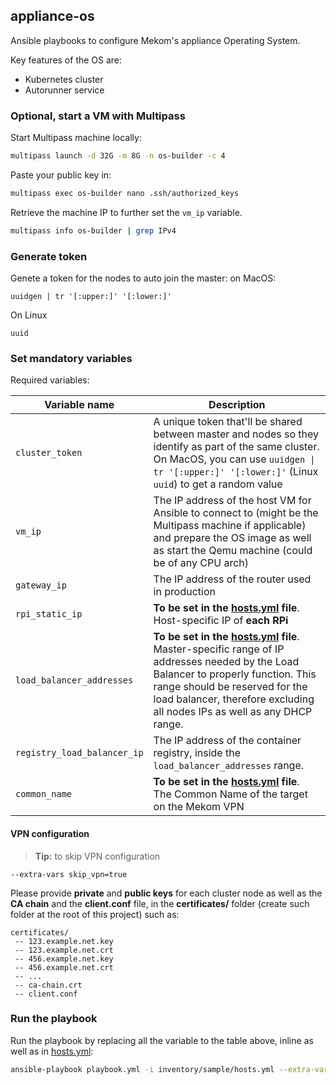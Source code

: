 ## appliance-os

Ansible playbooks to configure Mekom's appliance Operating System.

Key features of the OS are:
- Kubernetes cluster
- Autorunner service

### Optional, start a VM with Multipass

Start Multipass machine locally:

```bash
multipass launch -d 32G -m 8G -n os-builder -c 4
```

Paste your public key in:

```bash
multipass exec os-builder nano .ssh/authorized_keys
```

Retrieve the machine IP to further set the `vm_ip` variable.

```bash
multipass info os-builder | grep IPv4
```

### Generate token

Genete a token for the nodes to auto join the master:
on MacOS:
```
uuidgen | tr '[:upper:]' '[:lower:]'
```
On Linux
```
uuid
```

### Set mandatory variables

Required variables:

| Variable name  | Description |
| ------------- | ------------- |
|  `cluster_token` | A unique token that'll be shared between master and nodes so they identify as part of the same cluster. On MacOS, you can use `uuidgen \| tr '[:upper:]' '[:lower:]'` (Linux `uuid`) to get a random value |
| `vm_ip`  | The IP address of the host VM for Ansible to connect to (might be the Multipass machine if applicable) and prepare the OS image as well as start the Qemu machine (could be of any CPU arch) |
| `gateway_ip`  | The IP address of the router used in production |
| `rpi_static_ip`  | **To be set in the [hosts.yml](inventory/sample/hosts.yml) file**. Host-specific IP of **each RPi** |
| `load_balancer_addresses`  | **To be set in the [hosts.yml](inventory/sample/hosts.yml) file**. Master-specific range of IP addresses needed by the Load Balancer to properly function. This range should be reserved for the load balancer, therefore excluding all nodes IPs as well as any DHCP range. |
| `registry_load_balancer_ip`  | The IP address of the container registry, inside the `load_balancer_addresses` range. |
| `common_name`  | **To be set in the [hosts.yml](inventory/sample/hosts.yml) file**. The Common Name of the target on the Mekom VPN |


#### VPN configuration

> **Tip:**  to skip VPN configuration
```
--extra-vars skip_vpn=true
```

Please provide **private** and **public keys** for each cluster node as well as the **CA chain** and the **client.conf** file, in the **certificates/** folder (create such folder at the root of this project) such as:
```
certificates/
 -- 123.example.net.key
 -- 123.example.net.crt
 -- 456.example.net.key
 -- 456.example.net.crt
 -- ...
 -- ca-chain.crt
 -- client.conf
```  

### Run the playbook

Run the playbook by replacing all the variable to the table above, inline as well as in [hosts.yml](inventory/sample/hosts.yml):

```bash
ansible-playbook playbook.yml -i inventory/sample/hosts.yml --extra-vars "cluster_token=<cluster_token> vm_ip=<host_vm_ip> gateway_ip=<gateway_ip> registry_load_balancer_ip=<registry_ip>"
```
